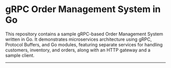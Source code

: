 # gRPC Order Management System in Go

This repository contains a sample gRPC-based Order Management System written in Go. It demonstrates microservices architecture using gRPC, Protocol Buffers, and Go modules, featuring separate services for handling customers, inventory, and orders, along with an HTTP gateway and a sample client.

---


